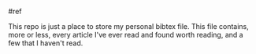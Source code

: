 #ref

This repo is just a place to store my personal bibtex file.
This file contains, more or less, every article I've ever read and
found worth reading, and a few that I haven't read. 
